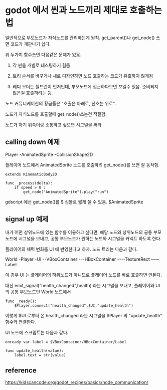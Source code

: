 # godot 에서 씬과 노드끼리 제대로 호출하는법

일반적으로 부모노드가 자식노드를 관리하는게 원칙. get_parent()나 get_node() 쓰면 코드가 개판나기 쉽다. 

위 두가지 함수쓰면 다음같은 문제가 있음.

1. 각 씬을 개별로 테스팅하기 힘듬

2. 트리 순서를 바꾸거나 새로 디자인하면 노드 호출하는 코드가 유효하지 않게됨

3. 레디 오더는 칠드런이 먼저인데, 부모노드에 접근하다보면 꼬일수 있음. 준비되지 않은걸 호출하려는 등.

노드 커뮤니케이션의 황금률은 "호출은 아래로, 신호는 위로".

노드가 자식노드를 호출할때 get_node()쓰는건 적절함.

노드가 자기 위쪽이랑 소통하고 싶으면 시그널을 써라.

## calling down 예제

Player
-AnimatedSprite
-CollisionShape2D

플레이어 노드에서 AnimatedSprite 노드를 호출하려 get_node()를 쓰면 잘 동작함.

```
extends KinematicBody2D

func _process(delta):
    if speed > 0 :
        get_node("AnimatedSprite").play("run")
```

gdscript 에선 get_node()를 $ 심볼로 짧게 쓸 수 있음. $AnimatedSprite

## signal up 예제

내가 어떤 상위노드에 있는 함수를 이용하고 싶다면, 해당 노드와 상위노드의 공통 부모 노드에 시그널을 보내고, 공통 부모노드가 원하는 노드와 시그널을 커넥트 하도록 한다.

플레이어의 체력 변화를 UI 에 반영한다고 하자. 노드 트리는 다음과 같다.

World
-Player
-UI
--VBoxContainer
---HBoxContainer
----TextureRect
----Label

이 경우 UI 는 플레이어의 하위노드가 아니므로 플레이어 노드를 바로 호출하면 안된다. 

대신 emit_signal("health_changed",health) 라는 시그널을 보내고, 플레이어와 UI 의 공통 부모노드인 World 노드에서 

```
func _ready():
    $Player.connect("health_changed",$UI,"update_health")
```
이렇게 $UI 로부터 온 health_changed 라는 시그널을 $Player 의 "update_health" 함수와 연결한다.

UI 노드에 스크립트는 다음과 같다.

```
onready var label = $VBoxContainer/HBoxContainer/Label

func update_health(value):
    label.text = str(value)
```


## reference

https://kidscancode.org/godot_recipes/basics/node_communication/